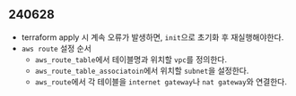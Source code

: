 ## 240628

- terraform apply 시 계속 오류가 발생하면, `init`으로 초기화 후 재실행해야한다.
- `aws route` 설정 순서
  - `aws_route_table`에서 테이블명과 위치할 `vpc`를 정의한다.
  - `aws_route_table_associatoin`에서 위치할 `subnet`을 설정한다.
  - `aws_route`에서 각 테이블을 `internet gateway`나 `nat gateway`와 연결한다.